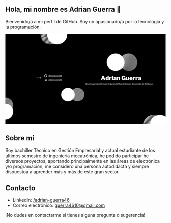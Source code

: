 ## Hola, mi nombre es Adrian Guerra 👋

Bienvenido/a a mi perfil de GitHub. Soy un apasionado/a por la tecnología y la programación.

![Banner](https://github.com/AdrianGuerra46/AdrianGuerra46/blob/main/Adrian%20Guerra.png?raw=true)

## Sobre mí

Soy bachiller Técnico en Gestión Empresarial y actual estudiante de los ultimos semestre de ingenieria mecatrónica, he podido participar he diversos
proyectos, aportando principalmente en las áreas de electrónica y/o programación, me considero una persona autodidacta y siempre dispuestoa a aprender
más y más de este gran sector.
<!--
## Proyectos Destacados

- [Proyecto 1](enlace_al_proyecto): Breve descripción del proyecto.
- [Proyecto 2](enlace_al_proyecto): Breve descripción del proyecto.
- [Proyecto 3](enlace_al_proyecto): Breve descripción del proyecto.
-->
## Contacto

- LinkedIn: [/adrian-guerra46](https://www.linkedin.com/in/adrian-guerra46/)
- Correo electrónico: [guerra4610@gmail.com](mailto:tu_correo@example.com)

¡No dudes en contactarme si tienes alguna pregunta o sugerencia!

<!--
**AdrianGuerra46/AdrianGuerra46** is a ✨ _special_ ✨ repository because its `README.md` (this file) appears on your GitHub profile.

Here are some ideas to get you started:

- 🔭 I’m currently working on ...
- 🌱 I’m currently learning ...
- 👯 I’m looking to collaborate on ...
- 🤔 I’m looking for help with ...
- 💬 Ask me about ...
- 📫 How to reach me: ...
- 😄 Pronouns: ...
- ⚡ Fun fact: ...
-->
